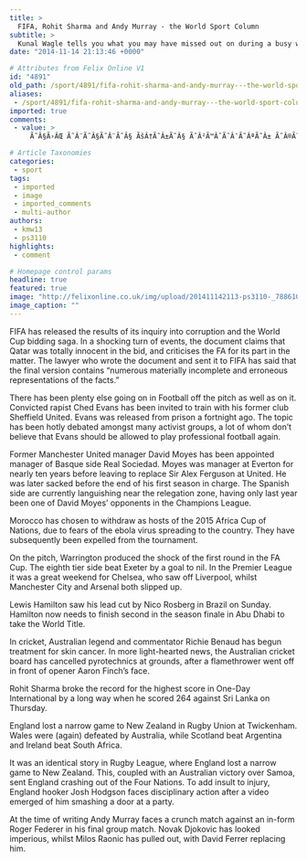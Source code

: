 ```yaml
---
title: >
  FIFA, Rohit Sharma and Andy Murray - the World Sport Column
subtitle: >
  Kunal Wagle tells you what you may have missed out on during a busy week of sport around the globe
date: "2014-11-14 21:13:46 +0000"

# Attributes from Felix Online V1
id: "4891"
old_path: /sport/4891/fifa-rohit-sharma-and-andy-murray---the-world-sport-column
aliases:
 - /sport/4891/fifa-rohit-sharma-and-andy-murray---the-world-sport-column
imported: true
comments:
 - value: >
     Ã˜Â§Ã›ÂŒ Ã˜Â¨Ã˜Â§Ã˜Â¨Ã˜Â§ ÃšÂ†Ã˜Â±Ã˜Â§ Ã˜Â²Ã™ÂˆÃ˜Â¯Ã˜ÂªÃ˜Â± Ã˜Â®Ã˜Â¨Ã˜Â± Ã™Â†Ã™Â…Ã›ÂŒÃ˜Â¯Ã›ÂŒÃ™Â† Ã˜Â´Ã˜Â§Ã›ÂŒÃ˜Â¯ Ã›ÂŒÃ™Â‡ Ã˜Â¨Ã™Â†Ã˜Â¯Ã™Â‡ Ã˜Â®Ã˜Â¯Ã˜Â§Ã›ÂŒÃ›ÂŒ Ã˜Â¯Ã˜Â³Ã˜ÂªÃ˜Â±Ã˜Â³Ã›ÂŒ Ã˜Â¨Ã™Â‡ Ã™Â†Ã˜Âª Ã™Â†Ã˜Â¯Ã˜Â§Ã˜Â´Ã˜ÂªÃ™Â‡ Ã˜Â¨Ã˜Â§Ã˜Â´Ã™Â‡Ã™Â…Ã™Â† Ã™Â‚Ã˜Â¨Ã™Â„Ã˜Â§ Ã˜Â«Ã˜Â¨Ã˜Âª Ã™Â†Ã˜Â§Ã™Â… Ã˜Ã˜ª›ÂŒÃ™Â†Ã˜ÂªÂ˜Â±Ã™Â†Ã§ÂÃÃ›ÂŒ ÃšÂ©Ã˜Â±Ã˜Â¯Ã™Â‡ Ã˜Â¨Ã™ÂˆÃ˜Â¯Ã™Â… Ã˜Â¨Ã˜Â±Ã˜Â§Ã›ÂŒ Ã˜Â¯Ã›ÂŒÃ˜Â¯Ã˜Â§Ã˜Â± Ã˜Â¨Ã˜Â§ Ã˜Â¬Ã˜Â§Ã™Â†Ã˜Â¨Ã˜Â§Ã˜Â²Ã˜Â§Ã™Â† Ã˜Â¹Ã˜Â²Ã›ÂŒÃ˜Â²Ã˜Â®Ã›ÂŒÃ™Â„Ã›ÂŒ Ã™Â†Ã˜Â§Ã˜Â±Ã

# Article Taxonomies
categories:
 - sport
tags:
 - imported
 - image
 - imported_comments
 - multi-author
authors:
 - kmw13
 - ps3110
highlights:
 - comment

# Homepage control params
headline: true
featured: true
image: "http://felixonline.co.uk/img/upload/201411142113-ps3110-_78861027_robshaw_getty.jpg"
image_caption: ""
---
```


FIFA has released the results of its inquiry into corruption and the World Cup bidding saga. In a shocking turn of events, the document claims that Qatar was totally innocent in the bid, and criticises the FA for its part in the matter. The lawyer who wrote the document and sent it to FIFA has said that the final version contains “numerous materially incomplete and erroneous representations of the facts.”

There has been plenty else going on in Football off the pitch as well as on it. Convicted rapist Ched Evans has been invited to train with his former club Sheffield United. Evans was released from prison a fortnight ago. The topic has been hotly debated amongst many activist groups, a lot of whom don’t believe that Evans should be allowed to play professional football again.

Former Manchester United manager David Moyes has been appointed manager of Basque side Real Sociedad. Moyes was manager at Everton for nearly ten years before leaving to replace Sir Alex Ferguson at United. He was later sacked before the end of his first season in charge. The Spanish side are currently languishing near the relegation zone, having only last year been one of David Moyes’ opponents in the Champions League.

Morocco has chosen to withdraw as hosts of the 2015 Africa Cup of Nations, due to fears of the ebola virus spreading to the country. They have subsequently been expelled from the tournament.

On the pitch, Warrington produced the shock of the first round in the FA Cup. The eighth tier side beat Exeter by a goal to nil. In the Premier League it was a great weekend for Chelsea, who saw off Liverpool, whilst Manchester City and Arsenal both slipped up.

Lewis Hamilton saw his lead cut by Nico Rosberg in Brazil on Sunday. Hamilton now needs to finish second in the season finale in Abu Dhabi to take the World Title.

In cricket, Australian legend and commentator Richie Benaud has begun treatment for skin cancer. In more light-hearted news, the Australian cricket board has cancelled pyrotechnics at grounds, after a flamethrower went off in front of opener Aaron Finch’s face.

Rohit Sharma broke the record for the highest score in One-Day International by a long way when he scored 264 against Sri Lanka on Thursday.

England lost a narrow game to New Zealand in Rugby Union at Twickenham. Wales were (again) defeated by Australia, while Scotland beat Argentina and Ireland beat South Africa.

It was an identical story in Rugby League, where England lost a narrow game to New Zealand. This, coupled with an Australian victory over Samoa, sent England crashing out of the Four Nations. To add insult to injury, England hooker Josh Hodgson faces disciplinary action after a video emerged of him smashing a door at a party.

At the time of writing Andy Murray faces a crunch match against an in-form Roger Federer in his final group match. Novak Djokovic has looked imperious, whilst Milos Raonic has pulled out, with David Ferrer replacing him.
